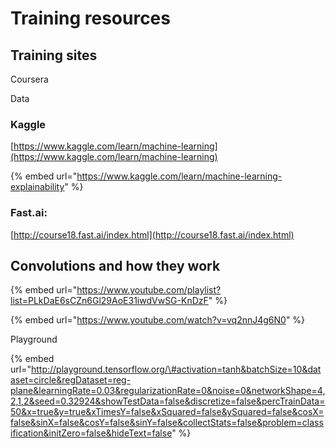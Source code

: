 # Training resources

## Training sites

Coursera

Data

### Kaggle

[https://www.kaggle.com/learn/machine-learning](https://www.kaggle.com/learn/machine-learning)

{% embed url="https://www.kaggle.com/learn/machine-learning-explainability" %}

### Fast.ai: 

[http://course18.fast.ai/index.html](http://course18.fast.ai/index.html)



## Convolutions and how they work

{% embed url="https://www.youtube.com/playlist?list=PLkDaE6sCZn6Gl29AoE31iwdVwSG-KnDzF" %}

{% embed url="https://www.youtube.com/watch?v=vq2nnJ4g6N0" %}



Playground

{% embed url="http://playground.tensorflow.org/\#activation=tanh&batchSize=10&dataset=circle&regDataset=reg-plane&learningRate=0.03&regularizationRate=0&noise=0&networkShape=4,2,1,2&seed=0.32924&showTestData=false&discretize=false&percTrainData=50&x=true&y=true&xTimesY=false&xSquared=false&ySquared=false&cosX=false&sinX=false&cosY=false&sinY=false&collectStats=false&problem=classification&initZero=false&hideText=false" %}



